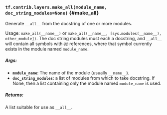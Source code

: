 ### `tf.contrib.layers.make_all(module_name, doc_string_modules=None)` {#make_all}

Generate `__all__` from the docstring of one or more modules.

Usage: `make_all(__name__)` or
`make_all(__name__, [sys.modules(__name__), other_module])`. The doc string
modules must each a docstring, and `__all__` will contain all symbols with
`@@` references, where that symbol currently exists in the module named
`module_name`.

##### Args:


*  <b>`module_name`</b>: The name of the module (usually `__name__`).
*  <b>`doc_string_modules`</b>: a list of modules from which to take docstring.
  If None, then a list containing only the module named `module_name` is used.

##### Returns:

  A list suitable for use as `__all__`.

